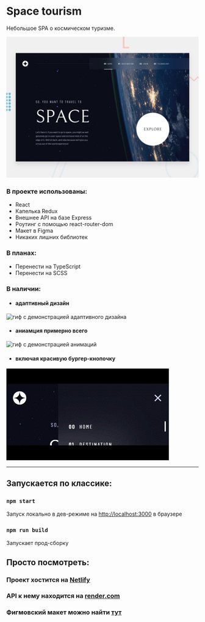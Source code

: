 # Space tourism

Небольшое SPA о космическом туризме.

![preview](/gh-assets/preview.jpg)

### В проекте использованы:

- React
- Капелька Redux
- Внешнее API на базе Express
- Роутинг с помощью react-router-dom
- Макет в Figma
- Никаких лишних библиотек

### В планах:
- Перенести на TypeScript
- Перенести на SCSS

### В наличии:

- #### адаптивный дизайн
![гиф с демонстрацией адаптивного дизайна](/gh-assets/responsive-design.gif)

- #### аниамция примерно всего
![гиф с демонстрацией анимаций](/gh-assets/dest-page.gif)

- #### включая красивую бургер-кнопочку
![гиф с бургер кнопкой](/gh-assets/side-menu.gif)

___

## Запускается по классике:

### `npm start`
Запуск локально в дев-режиме на [http://localhost:3000](http://localhost:3000) в браузере

### `npm run build`
Запускает прод-сборку

## Просто посмотреть:
### Проект хостится на [Netlify](https://ciniums-space-tourism.netlify.app/)

### API к нему находится на [render.com](https://space-tourism-api.onrender.com)

### Фигмовский макет можно найти [тут](/gh-assets/space-tourism-website.fig)

